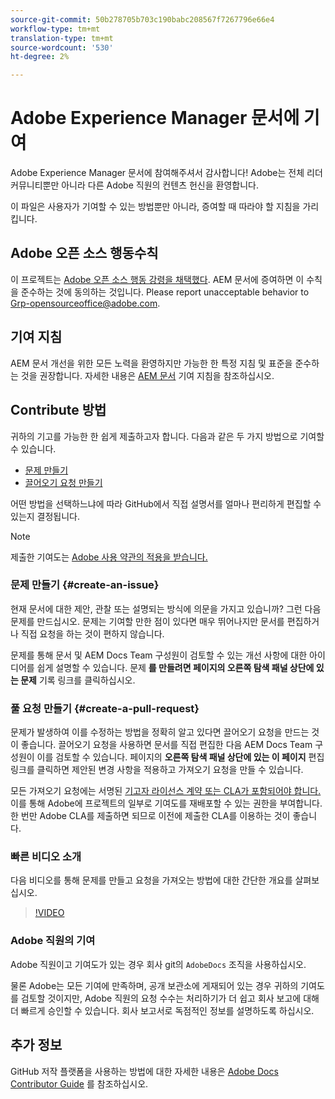 ```yaml
---
source-git-commit: 50b278705b703c190babc208567f7267796e66e4
workflow-type: tm+mt
translation-type: tm+mt
source-wordcount: '530'
ht-degree: 2%

---
```

# Adobe Experience Manager 문서에 기여

Adobe Experience Manager 문서에 참여해주셔서 감사합니다! Adobe는 전체 리더 커뮤니티뿐만 아니라 다른 Adobe 직원의 컨텐츠 헌신을 환영합니다.

이 파일은 사용자가 기여할 수 있는 방법뿐만 아니라, 증여할 때 따라야 할 지침을 가리킵니다.

## Adobe 오픈 소스 행동수칙

이 프로젝트는 [Adobe 오픈 소스 행동 강령을 채택했다](code-of-conduct.md). AEM 문서에 증여하면 이 수칙을 준수하는 것에 동의하는 것입니다. Please report unacceptable behavior to [Grp-opensourceoffice@adobe.com](mailto:Grp-opensourceoffice@adobe.com).

## 기여 지침

AEM 문서 개선을 위한 모든 노력을 환영하지만 가능한 한 특정 지침 및 표준을 준수하는 것을 권장합니다. 자세한 내용은 [AEM 문서](guidelines.md) 기여 지침을 참조하십시오.

## Contribute 방법

귀하의 기고를 가능한 한 쉽게 제출하고자 합니다. 다음과 같은 두 가지 방법으로 기여할 수 있습니다.

* [문제 만들기](#create-an-issue)
* [끌어오기 요청 만들기](#create-a-pull-request)

어떤 방법을 선택하느냐에 따라 GitHub에서 직접 설명서를 얼마나 편리하게 편집할 수 있는지 결정됩니다.

>[!NOTE]
>
>제출한 기여도는 [Adobe 사용 약관의 적용을 받습니다.](https://www.adobe.com/legal/terms.html)

### 문제 만들기 {#create-an-issue}

현재 문서에 대한 제안, 관찰 또는 설명되는 방식에 의문을 가지고 있습니까? 그런 다음 문제를 만드십시오. 문제는 기여할 만한 점이 있다면 매우 뛰어나지만 문서를 편집하거나 직접 요청을 하는 것이 편하지 않습니다.

문제를 통해 문서 및 AEM Docs Team 구성원이 검토할 수 있는 개선 사항에 대한 아이디어를 쉽게 설명할 수 있습니다. 문제 **를 만들려면 페이지의 오른쪽 탐색 패널 상단에 있는 문제** 기록 링크를 클릭하십시오.

### 풀 요청 만들기 {#create-a-pull-request}

문제가 발생하여 이를 수정하는 방법을 정확히 알고 있다면 끌어오기 요청을 만드는 것이 좋습니다. 끌어오기 요청을 사용하면 문서를 직접 편집한 다음 AEM Docs Team 구성원이 이를 검토할 수 있습니다. 페이지의 **오른쪽 탐색 패널 상단에 있는 이 페이지** 편집 링크를 클릭하면 제안된 변경 사항을 적용하고 가져오기 요청을 만들 수 있습니다.

모든 가져오기 요청에는 서명된 [기고자 라이선스 계약 또는 CLA가 포함되어야 합니다.](https://opensource.adobe.com/cla.html)  이를 통해 Adobe에 프로젝트의 일부로 기여도를 재배포할 수 있는 권한을 부여합니다. 한 번만 Adobe CLA를 제출하면 되므로 이전에 제출한 CLA를 이용하는 것이 좋습니다.

### 빠른 비디오 소개

다음 비디오를 통해 문제를 만들고 요청을 가져오는 방법에 대한 간단한 개요를 살펴보십시오.

>[!VIDEO](https://video.tv.adobe.com/v/27069)

### Adobe 직원의 기여

Adobe 직원이고 기여도가 있는 경우 회사 git의 `AdobeDocs` 조직을 사용하십시오.

물론 Adobe는 모든 기여에 만족하며, 공개 보관소에 게재되어 있는 경우 귀하의 기여도를 검토할 것이지만, Adobe 직원의 요청 수수는 처리하기가 더 쉽고 회사 보고에 대해 더 빠르게 승인할 수 있습니다. 회사 보고서로 독점적인 정보를 설명하도록 하십시오.

## 추가 정보

GitHub 저작 플랫폼을 사용하는 방법에 대한 자세한 내용은 [Adobe Docs Contributor Guide](https://experienceleague.adobe.com/docs/contributor/contributor-guide/introduction.html) 를 참조하십시오.
